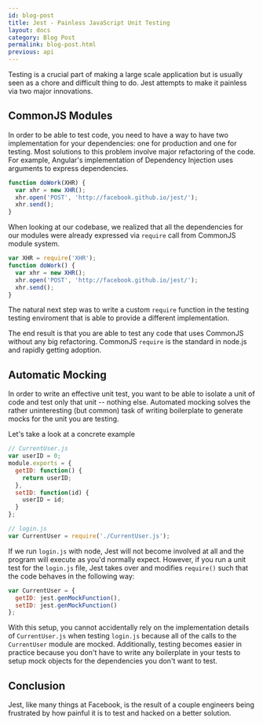 ```yaml
---
id: blog-post
title: Jest - Painless JavaScript Unit Testing
layout: docs
category: Blog Post
permalink: blog-post.html
previous: api
---
```


Testing is a crucial part of making a large scale application but is usually seen as a chore and difficult thing to do. Jest attempts to make it painless via two major innovations.


## CommonJS Modules

In order to be able to test code, you need to have a way to have two implementation for your dependencies: one for production and one for testing. Most solutions to this problem involve major refactoring of the code. For example, Angular's implementation of Dependency Injection uses arguments to express dependencies.

```javascript
function doWork(XHR) {
  var xhr = new XHR();
  xhr.open('POST', 'http://facebook.github.io/jest/');
  xhr.send();
}
```

When looking at our codebase, we realized that all the dependencies for our modules were already expressed via `require` call from CommonJS module system.

```javascript
var XHR = require('XHR');
function doWork() {
  var xhr = new XHR();
  xhr.open('POST', 'http://facebook.github.io/jest/');
  xhr.send();
}
```

The natural next step was to write a custom `require` function in the testing testing enviroment that is able to provide a different implementation.

The end result is that you are able to test any code that uses CommonJS without any big refactoring. CommonJS `require` is the standard in node.js and rapidly getting adoption.


## Automatic Mocking

In order to write an effective unit test, you want to be able to isolate a unit of code and test only that unit -- nothing else. Automated mocking solves the rather uninteresting (but common) task of writing boilerplate to generate mocks for the unit you are testing.

Let's take a look at a concrete example

```javascript
// CurrentUser.js
var userID = 0;
module.exports = {
  getID: function() {
    return userID;
  },
  setID: function(id) {
    userID = id;
  }
};

// login.js
var CurrentUser = require('./CurrentUser.js');
```

If we run `login.js` with node, Jest will not become involved at all and the program will execute as you'd normally expect. However, if you run a unit test for the `login.js` file, Jest takes over and modifies `require()` such that the code behaves in the following way:

```javascript
var CurrentUser = {
  getID: jest.genMockFunction(),
  setID: jest.genMockFunction()
};
```

With this setup, you cannot accidentally rely on the implementation details of `CurrentUser.js` when testing `login.js` because all of the calls to the `CurrentUser` module are mocked. Additionally, testing becomes easier in practice because you don't have to write any boilerplate in your tests to setup mock objects for the dependencies you don't want to test.


## Conclusion

Jest, like many things at Facebook, is the result of a couple engineers being frustrated by how painful it is to test and hacked on a better solution.
